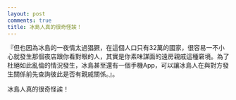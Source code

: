```yaml
---
layout: post
comments: true
title: 冰島人真的很奇怪誒！
---
```




『但也因為冰島的一夜情太過猖獗，在這個人口只有32萬的國家，很容易一不小心就發生那個夜店跟你看對眼的人，其實是你素味謀面的遠房親戚這種窘境。為了杜絕如此亂倫的情況發生，冰島甚至還有一個手機App，可以讓冰島人在與對方發生關係前先查詢彼此是否有親戚關係。』。



冰島人真的很奇怪誒！

